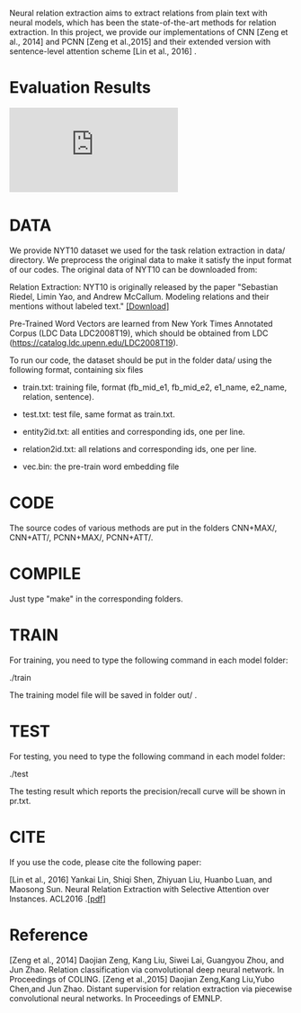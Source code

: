 Neural relation extraction aims to extract relations from plain text with neural models, which has been the state-of-the-art methods for relation extraction. In this project, we provide our implementations of CNN [Zeng et al., 2014] and PCNN [Zeng et al.,2015] and their extended version with sentence-level attention scheme [Lin et al., 2016] .

Evaluation Results
==========
 ![image](https://github.com/mrlyk423/figure/raw/master/tot.pdf)
 


DATA
==========

We provide NYT10  dataset we used for the task relation extraction in data/ directory. We preprocess the original data to make it satisfy the input format of our codes. The original data of NYT10 can be downloaded from:

Relation Extraction:  NYT10 is originally released by the paper "Sebastian Riedel, Limin Yao, and Andrew McCallum. Modeling relations and their mentions without labeled text." [[Download]]( http://iesl.cs.umass.edu/riedel/ecml/)

Pre-Trained Word Vectors are learned from New York Times Annotated Corpus (LDC Data LDC2008T19), which should be obtained from LDC (https://catalog.ldc.upenn.edu/LDC2008T19).

To run our code, the dataset should be put in the folder data/ using the following format, containing six files

+ train.txt: training file, format (fb_mid_e1, fb_mid_e2, e1_name, e2_name, relation, sentence).

+ test.txt: test file, same format as train.txt.

+ entity2id.txt: all entities and corresponding ids, one per line.

+ relation2id.txt: all relations and corresponding ids, one per line.

+ vec.bin: the pre-train word embedding file

CODE
==========

The source codes of various methods are put in the folders CNN+MAX/, CNN+ATT/, PCNN+MAX/, PCNN+ATT/.

COMPILE 
==========

Just type "make" in the corresponding folders.

TRAIN
==========

For training, you need to type the following command in each model folder:

./train

The training model file will be saved in folder out/ .

TEST
==========

For testing, you need to type the following command in each model folder:

./test

The testing result which reports the precision/recall curve  will be shown in pr.txt.

CITE
==========

If you use the code, please cite the following paper:

[Lin et al., 2016] Yankai Lin, Shiqi Shen, Zhiyuan Liu, Huanbo Luan, and Maosong Sun. Neural Relation Extraction with Selective Attention over Instances. ACL2016 .[[pdf]](http://thunlp.org/~lyk/publications/acl2016_nre.pdf)

Reference
==========
[Zeng et al., 2014] Daojian Zeng, Kang Liu, Siwei Lai, Guangyou Zhou, and Jun Zhao. Relation classification via convolutional deep neural network. In Proceedings of COLING.
[Zeng et al.,2015] Daojian Zeng,Kang Liu,Yubo Chen,and Jun Zhao. Distant supervision for relation extraction via piecewise convolutional neural networks. In Proceedings of EMNLP.

